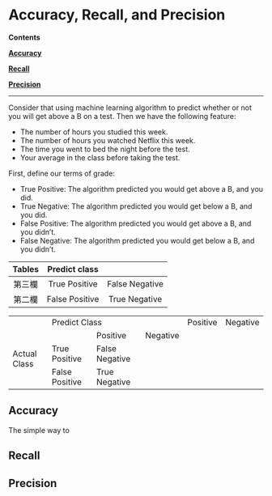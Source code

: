 # Accuracy, Recall, and Precision

**Contents**

[**Accuracy**](#acc)

[**Recall**](#recall)

[**Precision**](#pre)

-----
Consider that using machine learning algorithm to predict whether or not you will get above a B on a test. Then we have the following feature:  
* The number of hours you studied this week.  
* The number of hours you watched Netflix this week.  
* The time you went to bed the night before the test.  
* Your average in the class before taking the test.  

First, define our terms of grade:  
* True Positive: The algorithm predicted you would get above a B, and you did.
* True Negative: The algorithm predicted you would get below a B, and you did.
* False Positive: The algorithm predicted you would get above a B, and you didn’t.
* False Negative: The algorithm predicted you would get below a B, and you didn’t.

| Tables        | Predict class||
| :-------------: |:-------------:| :-----:|
| 第三欄        | True Positive      | False Negative |
| 第二欄        | False Positive      |   True Negative |

<table>
    <tr>
        <td > </td> 
        <td colspan="2">Predict Class</td> 
        <td > </td> 
        <td >Positive</td> 
        <td >Negative</td> 
   </tr>
    <tr>
        <td rowspan="3">Actual Class</td>
        <td > </td> 
        <td >Positive</td> 
        <td >Negative</td> 
    </tr>
    <tr>
        <td >True Positive</td> 
        <td >False Negative</td> 
    </tr>
    <tr>
        <td >False Positive</td>  
        <td >True Negative</td>
    </tr>
</table>

## Accuracy <a name="acc"/>

The simple way to 

## Recall <a name="recall"/>

## Precision <a name="pre"/>

